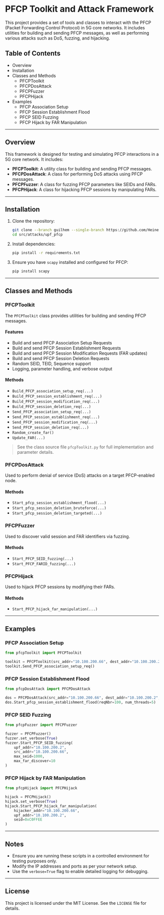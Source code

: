 # PFCP Toolkit and Attack Framework

This project provides a set of tools and classes to interact with the PFCP (Packet Forwarding Control Protocol) in 5G core networks. It includes utilities for building and sending PFCP messages, as well as performing various attacks such as DoS, fuzzing, and hijacking.

## Table of Contents
- Overview
- Installation
- Classes and Methods
  - PFCPToolkit
  - PFCPDosAttack
  - PFCPFuzzer
  - PFCPHijack
- Examples
  - PFCP Association Setup
  - PFCP Session Establishment Flood
  - PFCP SEID Fuzzing
  - PFCP Hijack by FAR Manipulation

---

## Overview

This framework is designed for testing and simulating PFCP interactions in a 5G core network. It includes:
- **PFCPToolkit**: A utility class for building and sending PFCP messages.
- **PFCPDosAttack**: A class for performing DoS attacks using PFCP messages.
- **PFCPFuzzer**: A class for fuzzing PFCP parameters like SEIDs and FARs.
- **PFCPHijack**: A class for hijacking PFCP sessions by manipulating FARs.

---

## Installation

1. Clone the repository:
   ```bash
   git clone --branch guilhem --single-branch https://github.com/HeineKayn/5G-dataset-generation.git
   cd src/attacks/upf_pfcp
   ```

2. Install dependencies:
   ```bash
   pip install -r requirements.txt
   ```

3. Ensure you have `scapy` installed and configured for PFCP:
   ```bash
   pip install scapy
   ```

---

## Classes and Methods

### PFCPToolkit

The `PFCPToolkit` class provides utilities for building and sending PFCP messages.

#### Features
- Build and send PFCP Association Setup Requests
- Build and send PFCP Session Establishment Requests
- Build and send PFCP Session Modification Requests (FAR updates)
- Build and send PFCP Session Deletion Requests
- Random SEID, TEID, Sequence support
- Logging, parameter handling, and verbose output

#### Methods
- `Build_PFCP_association_setup_req(...)`
- `Build_PFCP_session_establishment_req(...)`
- `Build_PFCP_session_modification_req(...)`
- `Build_PFCP_session_deletion_req(...)`
- `Send_PFCP_association_setup_req(...)`
- `Send_PFCP_session_establishment_req(...)`
- `Send_PFCP_session_modification_req(...)`
- `Send_PFCP_session_deletion_req(...)`
- `Random_create_far()`
- `Update_FAR(...)`

> See the class source file `pfcpToolkit.py` for full implementation and parameter details.

### PFCPDosAttack

Used to perform denial of service (DoS) attacks on a target PFCP-enabled node.

#### Methods
- `Start_pfcp_session_establishment_flood(...)`
- `Start_pfcp_session_deletion_bruteforce(...)`
- `Start_pfcp_session_deletion_targeted(...)`

### PFCPFuzzer

Used to discover valid session and FAR identifiers via fuzzing.

#### Methods
- `Start_PFCP_SEID_fuzzing(...)`
- `Start_PFCP_FARID_fuzzing(...)`

### PFCPHijack

Used to hijack PFCP sessions by modifying their FARs.

#### Methods
- `Start_PFCP_hijack_far_manipulation(...)`

---

## Examples

### PFCP Association Setup
```python
from pfcpToolkit import PFCPToolkit

toolkit = PFCPToolkit(src_addr="10.100.200.66", dest_addr="10.100.200.2", verbose=True)
toolkit.Send_PFCP_association_setup_req()
```

### PFCP Session Establishment Flood
```python
from pfcpDosAttack import PFCPDosAttack

dos = PFCPDosAttack(src_addr="10.100.200.66", dest_addr="10.100.200.2", verbose=True)
dos.Start_pfcp_session_establishment_flood(reqNbr=100, num_threads=5)
```

### PFCP SEID Fuzzing
```python
from pfcpFuzzer import PFCPFuzzer

fuzzer = PFCPFuzzer()
fuzzer.set_verbose(True)
fuzzer.Start_PFCP_SEID_fuzzing(
    upf_addr="10.100.200.2",
    src_addr="10.100.200.66",
    max_seid=1000,
    max_far_discover=10
)
```

### PFCP Hijack by FAR Manipulation
```python
from pfcpHijack import PFCPHijack

hijack = PFCPHijack()
hijack.set_verbose(True)
hijack.Start_PFCP_hijack_far_manipulation(
    hijacker_addr="10.100.200.66",
    upf_addr="10.100.200.2",
    seid=0xC0FFEE
)
```

---

## Notes
- Ensure you are running these scripts in a controlled environment for testing purposes only.
- Modify the IP addresses and ports as per your network setup.
- Use the `verbose=True` flag to enable detailed logging for debugging.

---

## License
This project is licensed under the MIT License. See the `LICENSE` file for details.

